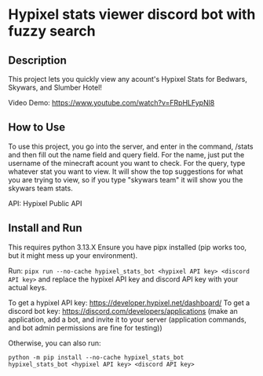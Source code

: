 # Hypixel stats viewer discord bot with fuzzy search

## Description

This project lets you quickly view any acount's Hypixel Stats for Bedwars, Skywars, and Slumber Hotel!

Video Demo: https://www.youtube.com/watch?v=FRpHLFypNl8

## How to Use

To use this project, you go into the server, and enter in the command, /stats and then fill out the name field and query field. For the name, just put the username of the minecraft acount you want to check. For the query, type whatever stat you want to view. It will show the top suggestions for what you are trying to view, so if you type "skywars team" it will show you the skywars team stats.

API: Hypixel Public API

## Install and Run

This requires python 3.13.X
Ensure you have pipx installed (pip works too, but it might mess up your environment).

Run: `pipx run --no-cache hypixel_stats_bot <hypixel API key> <discord API key>` and replace the hypixel API key and discord API key with your actual keys.

To get a hypixel API key: https://developer.hypixel.net/dashboard/
To get a discord bot key: https://discord.com/developers/applications (make an application, add a bot, and invite it to your server (application commands, and bot admin permissions are fine for testing))

Otherwise, you can also run:

```
python -m pip install --no-cache hypixel_stats_bot
hypixel_stats_bot <hypixel API key> <discord API key>
```
